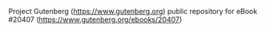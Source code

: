 Project Gutenberg (https://www.gutenberg.org) public repository for eBook #20407 (https://www.gutenberg.org/ebooks/20407)

